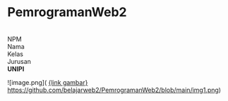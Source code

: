 # PemrogramanWeb2
<br>
NPM <br>
Nama <br>
Kelas <br>
Jurusan <br>
<b>UNIPI</b> <br>

![image.png]( [{link gambar} ](https://github.com/belajarweb2/PemrogramanWeb2/blob/main/img1.png)https://github.com/belajarweb2/PemrogramanWeb2/blob/main/img1.png)
